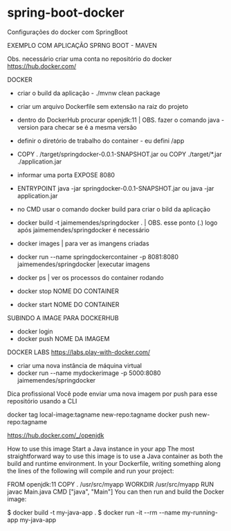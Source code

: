 # spring-boot-docker
Configurações do docker com SpringBoot


EXEMPLO COM APLICAÇÃO SPRNG BOOT - MAVEN

Obs. necessário criar uma conta no repositório do docker
https://hub.docker.com/

DOCKER
- criar o build da aplicação - ./mvnw clean package 
- criar um arquivo Dockerfile sem extensão na raiz do projeto
- dentro do DockerHub procurar openjdk:11 | OBS. fazer o comando java -version para checar se é a mesma versão
- definir o diretório de trabalho do container - eu defini  /app 
- COPY . /target/springdocker-0.0.1-SNAPSHOT.jar ou COPY ./target/*.jar ./application.jar
- informar uma porta EXPOSE 8080
- ENTRYPOINT java -jar springdocker-0.0.1-SNAPSHOT.jar ou java -jar application.jar

- no CMD usar o comando docker build para criar o bild da aplicação
- docker build -t jaimemendes/springdocker . | OBS. esse ponto (.) logo após jaimemendes/springdocker é necessário 
- docker images | para ver as imangens criadas
- docker run --name springdockercontainer -p 8081:8080 jaimemendes/springdocker  |executar imagens
- docker ps | ver os processos do container rodando
- docker stop NOME DO CONTAINER
- docker start NOME DO CONTAINER

SUBINDO A IMAGE PARA DOCKERHUB
- docker login
- docker push NOME DA IMAGEM

DOCKER LABS
https://labs.play-with-docker.com/
- criar uma nova instância de máquina virtual
- docker run  --name mydockerimage -p 5000:8080 jaimemendes/springdocker

Dica profissional
Você pode enviar uma nova imagem por push para esse repositório usando a CLI

docker tag local-image:tagname new-repo:tagname docker push new-repo:tagname


https://hub.docker.com/_/openjdk

How to use this image
Start a Java instance in your app
The most straightforward way to use this image is to use a Java container as both the build and runtime environment. 
In your Dockerfile, writing something along the lines of the following will compile and run your project:

FROM openjdk:11
COPY . /usr/src/myapp
WORKDIR /usr/src/myapp
RUN javac Main.java
CMD ["java", "Main"]
You can then run and build the Docker image:

$ docker build -t my-java-app .
$ docker run -it --rm --name my-running-app my-java-app
